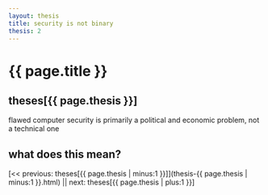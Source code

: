 ```yaml
---
layout: thesis
title: security is not binary
thesis: 2
---
```


<h1 id="html">{{ page.title }}</h1>

<h2 id="html">theses[{{ page.thesis }}]</h2>

flawed computer security is primarily a political and economic problem, not a technical one

<h2 id="html">what does this mean?</h2>


[\<\< previous: theses[{{ page.thesis | minus:1 }}]](thesis-{{ page.thesis | minus:1 }}.html)  ||  next: theses[{{ page.thesis | plus:1 }}]
